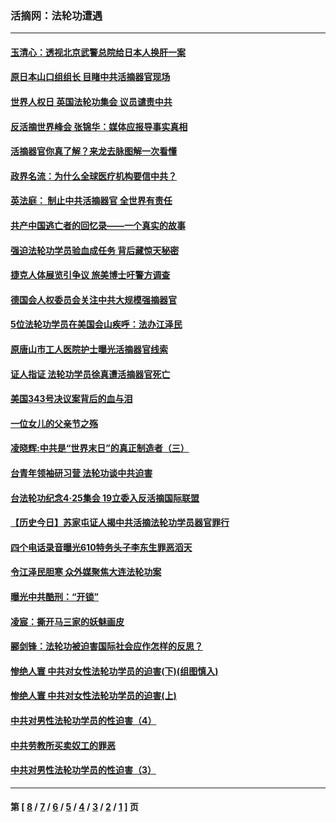 ### 活摘网：法轮功遭遇
---
#### [玉清心：透视北京武警总院给日本人换肝一案](../../pages/nf5881/n13771978.md?04020430) 
#### [原日本山口组组长 目睹中共活摘器官现场](../../pages/nf5881/n13767360.md?04020430) 
#### [世界人权日 英国法轮功集会 议员谴责中共](../../pages/nf5881/n13431763.md?04020430) 
#### [反活摘世界峰会 张锦华：媒体应报导事实真相](../../pages/nf5881/n13278502.md?04020430) 
#### [活摘器官你真了解？来龙去脉图解一次看懂](../../pages/nf5881/n13013820.md?04020430) 
#### [政界名流：为什么全球医疗机构要信中共？](../../pages/nf5881/n11945479.md?04020430) 
#### [英法庭： 制止中共活摘器官 全世界有责任](../../pages/nf5881/n11330691.md?04020430) 
#### [共产中国逃亡者的回忆录——一个真实的故事](../../pages/nf5881/n10918649.md?04020430) 
#### [强迫法轮功学员验血成任务 背后藏惊天秘密](../../pages/nf5881/n4252384.md?04020430) 
#### [捷克人体展览引争议 旅美博士吁警方调查](../../pages/nf5881/n9429187.md?04020430) 
#### [德国会人权委员会关注中共大规模强摘器官](../../pages/nf5881/n8418950.md?04020430) 
#### [5位法轮功学员在美国会山疾呼：法办江泽民](../../pages/nf5881/n8101519.md?04020430) 
#### [原唐山市工人医院护士曝光活摘器官线索](../../pages/nf5881/n8076384.md?04020430) 
#### [证人指证 法轮功学员徐真遭活摘器官死亡](../../pages/nf5881/n8042467.md?04020430) 
#### [美国343号决议案背后的血与泪](../../pages/nf5881/n8020684.md?04020430) 
#### [一位女儿的父亲节之殇](../../pages/nf5881/n8014122.md?04020430) 
#### [凌晓辉:中共是“世界末日”的真正制造者（三）](../../pages/nf5881/n4210333.md?04020430) 
#### [台青年领袖研习营 法轮功谈中共迫害](../../pages/nf5881/n4141857.md?04020430) 
#### [台法轮功纪念4‧25集会 19立委入反活摘国际联盟](../../pages/nf5881/n4141821.md?04020430) 
#### [【历史今日】苏家屯证人揭中共活摘法轮功学员器官罪行](../../pages/nf5881/n4135912.md?04020430) 
#### [四个电话录音曝光610特务头子李东生罪恶滔天](../../pages/nf5881/n4040060.md?04020430) 
#### [令江泽民胆寒 众外媒聚焦大连法轮功案](../../pages/nf5881/n3932671.md?04020430) 
#### [曝光中共酷刑：“开锁”](../../pages/nf5881/n3889373.md?04020430) 
#### [凌宸：撕开马三家的妖魅画皮](../../pages/nf5881/n3849369.md?04020430) 
#### [郦剑锋：法轮功被迫害国际社会应作怎样的反思？](../../pages/nf5881/n3824560.md?04020430) 
#### [惨绝人寰 中共对女性法轮功学员的迫害(下)(组图慎入)](../../pages/nf5881/n3816285.md?04020430) 
#### [惨绝人寰 中共对女性法轮功学员的迫害(上)](../../pages/nf5881/n3815374.md?04020430) 
#### [中共对男性法轮功学员的性迫害（4）](../../pages/nf5881/n3769144.md?04020430) 
#### [中共劳教所买卖奴工的罪恶](../../pages/nf5881/n3769378.md?04020430) 
#### [中共对男性法轮功学员的性迫害（3）](../../pages/nf5881/n3768231.md?04020430) 

---
#### 第 [ [8](./8.md?04020430) / [7](./7.md?04020430) / [6](./6.md?04020430) / [5](./5.md?04020430) / [4](./4.md?04020430) / [3](./3.md?04020430) / [2](./2.md?04020430) / [1](./1.md?04020430) ] 页
